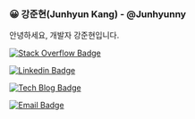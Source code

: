 ### 😀 강준현(Junhyun Kang) - @Junhyunny

안녕하세요, 개발자 강준현입니다.

[![Stack Overflow Badge](http://img.shields.io/badge/-Stack%20Overflow-lightgray?style=flat&logo=stackoverflow)](https://stackoverflow.com/users/14859847/junhyunny?tab=profile)

[![Linkedin Badge](https://img.shields.io/badge/-LinkedIn-blue?style=flat&logo=Linkedin&logoColor=white&link=https://www.linkedin.com/in/%EC%A4%80%ED%98%84-%EA%B0%95-32b972201/)](https://www.linkedin.com/in/%EC%A4%80%ED%98%84-%EA%B0%95-32b972201/)

[![Tech Blog Badge](http://img.shields.io/badge/-Tech%20blog-black?style=flat&link=https://junhyunny.github.io/)](https://junhyunny.github.io/)

[![Email Badge](https://img.shields.io/badge/-Email-6BEC62?style=flat&logo=e-mail&logoColor=white&link=mailto:kang3966@naver.com)](mailto:kang3966@naver.com)
